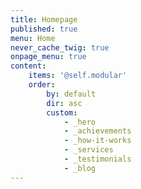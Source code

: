 ```yaml
---
title: Homepage
published: true
menu: Home
never_cache_twig: true
onpage_menu: true
content:
    items: '@self.modular'
    order:
        by: default
        dir: asc
        custom:
            - _hero
            - _achievements
            - _how-it-works
            - _services
            - _testimonials
            - _blog
---
```


